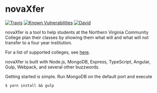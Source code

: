 # novaXfer

[![Travis](https://img.shields.io/travis/thatJavaNerd/novaXfer.svg)](https://travis-ci.org/thatJavaNerd/novaXfer)
[![Known Vulnerabilities](https://snyk.io/test/github/thatJavaNerd/novaXfer/badge.svg)](https://snyk.io/test/github/thatjavanerd/novaxfer)
[![David](https://img.shields.io/david/thatJavaNerd/novaXfer.svg)](https://david-dm.org/thatJavaNerd/novaXfer)

novaXfer is a tool to help students at the Northern Virginia Community College plan their classes by showing them what will and what will not transfer to a four year institution.

For a list of supported colleges, see [here](https://github.com/thatJavaNerd/novaXfer/tree/master/server/src/indexers).

novaXfer is built with Node.js, MongoDB, Express, TypeScript, Angular, Gulp, Webpack, and several other buzzwords.

Getting started is simple. Run MongoDB on the default port and execute

```shell
$ yarn install && gulp
```
